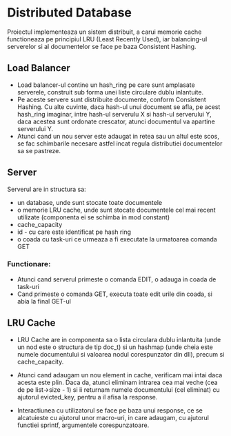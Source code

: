 ﻿
# Distributed Database


Proiectul implementeaza un sistem distribuit, a carui memorie cache functioneaza pe principiul LRU (Least Recently Used), iar balancing-ul serverelor si al documentelor se face pe baza Consistent Hashing.

## Load Balancer

* Load balancer-ul contine un hash_ring pe care sunt amplasate serverele, construit sub forma unei liste circulare dublu inlantuite.
* Pe aceste servere sunt distribuite documente, conform Consistent Hashing. Cu alte cuvinte, daca hash-ul unui document se afla, pe acest hash_ring imaginar, intre hash-ul serverulu X si hash-ul serverului Y, daca acestea sunt ordonate crescator, atunci documentul va apartine serverului Y.
* Atunci cand un nou server este adaugat in retea sau un altul este scos, se fac schimbarile necesare astfel incat regula distributiei documentelor sa se pastreze.


## Server
Serverul are in structura sa:
* un database, unde sunt stocate toate documentele
* o memorie LRU cache, unde sunt stocate documentele cel mai recent utilizate 
(componenta ei se schimba in mod constant)
* cache_capacity
* id - cu care este identificat pe hash ring
* o coada cu task-uri ce urmeaza a fi executate la urmatoarea comanda GET

### Functionare:
* Atunci cand serverul primeste o comanda EDIT, o adauga in coada de task-uri
* Cand primeste o comanda GET, executa toate edit urile din coada, si abia la final GET-ul

## LRU Cache
* LRU Cache are in componenta sa o lista circulara dublu inlantuita (unde un nod este o structura de tip doc_t) si un hashmap (unde cheia este numele documentului si valoarea nodul corespunzator din dll), precum si cache_capacity.
* Atunci cand adaugam un nou element in cache, verificam mai intai daca acesta este plin. Daca da, atunci eliminam intrarea cea mai veche (cea de pe list->size - 1) si ii returnam numele documentului (cel eliminat) cu ajutorul evicted_key, pentru a il afisa la response.

* Interactiunea cu utilizatorul se face pe baza unui response, ce se alcatuieste cu ajutorul unor macro-uri, in care adaugam, cu ajutorul functiei sprintf, argumentele corespunzatoare.

